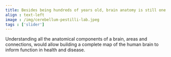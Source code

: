 ```yaml
---
title: Besides being hundreds of years old, brain anatomy is still one of the frontiers of neuroscience. 
align : text-left
image : /img/cerebellum-pestilli-lab.jpeg
tags : ['slider']
---
```


Understanding all the anatomical components of a brain, areas and connections, would allow building a complete map of the human brain to inform function in health and disease. 
